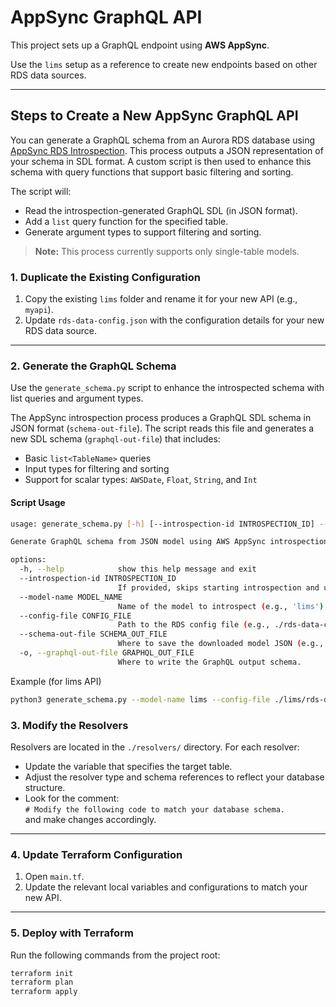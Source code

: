 # AppSync GraphQL API

This project sets up a GraphQL endpoint using **AWS AppSync**.

Use the `lims` setup as a reference to create new endpoints based on other RDS data sources.

---

## Steps to Create a New AppSync GraphQL API

You can generate a GraphQL schema from an Aurora RDS database using [AppSync RDS Introspection](https://docs.aws.amazon.com/appsync/latest/devguide/rds-introspection.html). This process outputs a JSON representation of your schema in SDL format. A custom script is then used to enhance this schema with query functions that support basic filtering and sorting.

The script will:

- Read the introspection-generated GraphQL SDL (in JSON format).
- Add a `list` query function for the specified table.
- Generate argument types to support filtering and sorting.

> **Note:** This process currently supports only single-table models.

### 1. Duplicate the Existing Configuration

1. Copy the existing `lims` folder and rename it for your new API (e.g., `myapi`).
2. Update `rds-data-config.json` with the configuration details for your new RDS data source.

---

### 2. Generate the GraphQL Schema

Use the `generate_schema.py` script to enhance the introspected schema with list queries and argument types.

The AppSync introspection process produces a GraphQL SDL schema in JSON format (`schema-out-file`). The script reads this file and generates a new SDL schema (`graphql-out-file`) that includes:

- Basic `list<TableName>` queries
- Input types for filtering and sorting
- Support for scalar types: `AWSDate`, `Float`, `String`, and `Int`

#### Script Usage

```sh
usage: generate_schema.py [-h] [--introspection-id INTROSPECTION_ID] --model-name MODEL_NAME --config-file CONFIG_FILE --schema-out-file SCHEMA_OUT_FILE [-o GRAPHQL_OUT_FILE]

Generate GraphQL schema from JSON model using AWS AppSync introspection.

options:
  -h, --help            show this help message and exit
  --introspection-id INTROSPECTION_ID
                        If provided, skips starting introspection and uses this ID directly.
  --model-name MODEL_NAME
                        Name of the model to introspect (e.g., 'lims').
  --config-file CONFIG_FILE
                        Path to the RDS config file (e.g., ./rds-data-config.json).
  --schema-out-file SCHEMA_OUT_FILE
                        Where to save the downloaded model JSON (e.g., introspection-schema.json).
  -o, --graphql-out-file GRAPHQL_OUT_FILE
                        Where to write the GraphQL output schema.
```

Example (for lims API)

```sh
python3 generate_schema.py --model-name lims --config-file ./lims/rds-data-config.json --schema-out-file ./lims/introspection-schema.json -o ./lims/schema.graphql
```

### 3. Modify the Resolvers

Resolvers are located in the `./resolvers/` directory. For each resolver:

- Update the variable that specifies the target table.
- Adjust the resolver type and schema references to reflect your database structure.
- Look for the comment:  
  `# Modify the following code to match your database schema.`  
  and make changes accordingly.

---

### 4. Update Terraform Configuration

1. Open `main.tf`.
2. Update the relevant local variables and configurations to match your new API.

---

### 5. Deploy with Terraform

Run the following commands from the project root:

```sh
terraform init
terraform plan
terraform apply

```
